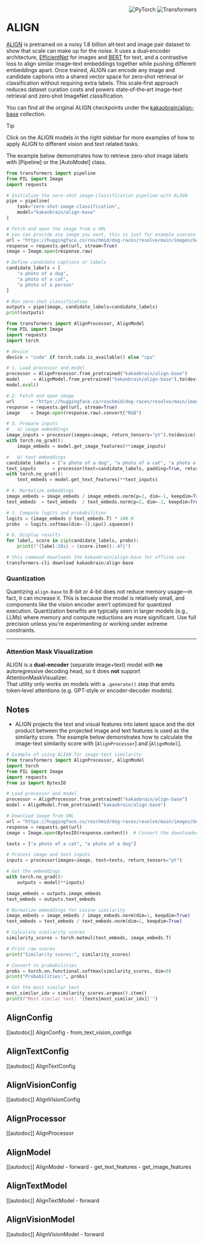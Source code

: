 <!--Copyright 2023 The HuggingFace Team. All rights reserved.

Licensed under the Apache License, Version 2.0 (the "License"); you may not use this file except in compliance with
the License. You may obtain a copy of the License at

http://www.apache.org/licenses/LICENSE-2.0

Unless required by applicable law or agreed to in writing, software distributed under the License is distributed on
an "AS IS" BASIS, WITHOUT WARRANTIES OR CONDITIONS OF ANY KIND, either express or implied. See the License for the
specific language governing permissions and limitations under the License.

⚠️ Note that this file is in Markdown but contain specific syntax for our doc-builder (similar to MDX) that may not be
rendered properly in your Markdown viewer.

-->
<div style="float: right;">
  <div class="flex flex-wrap space-x-1">
    <img alt="PyTorch" src="https://img.shields.io/badge/PyTorch-DE3412?style=flat&logo=pytorch&logoColor=white">
    <img alt="Transformers" src="https://img.shields.io/badge/Transformers-6B5B95?style=flat&logo=transformers&logoColor=white">
  </div>
</div>

# ALIGN

[ALIGN](https://huggingface.co/papers/2102.05918) is pretrained on a noisy 1.8 billion alt‑text and image pair dataset to show that scale can make up for the noise. It uses a dual‑encoder architecture, [EfficientNet](./efficientnet) for images and [BERT](./bert) for text, and a contrastive loss to align similar image–text embeddings together while pushing different embeddings apart. Once trained, ALIGN can encode any image and candidate captions into a shared vector space for zero‑shot retrieval or classification without requiring extra labels. This scale‑first approach reduces dataset curation costs and powers state‑of‑the‑art image–text retrieval and zero‑shot ImageNet classification.

You can find all the original ALIGN checkpoints under the [kakaobrain/align-base](https://huggingface.co/kakaobrain/align-base) collection.

> [!TIP]
> Click on the ALIGN models in the right sidebar for more examples of how to apply ALIGN to different vision and text related tasks.

The example below demonstrates how to retrieve zero-shot image labels with [Pipeline] or the [AutoModel] class.

<hfoptions id="usage">  
<hfoption id="Pipeline">

```py
from transformers import pipeline
from PIL import Image
import requests

# Initialize the zero-shot image-classification pipeline with ALIGN
pipe = pipeline(
    task="zero-shot-image-classification",
    model="kakaobrain/align-base"
)

# Fetch and open the image from a URL
# you can provide any image you want, this is just for example usecase
url = "https://huggingface.co/roschmid/dog-races/resolve/main/images/Golden_Retriever.jpg"
response = requests.get(url, stream=True)
image = Image.open(response.raw)

# Define candidate captions or labels
candidate_labels = [
    "a photo of a dog",
    "a photo of a cat",
    "a photo of a person"
]

# Run zero-shot classification
outputs = pipe(image, candidate_labels=candidate_labels)
print(outputs)
```

</hfoption>
<hfoption id="AutoModel">

```py
from transformers import AlignProcessor, AlignModel
from PIL import Image
import requests
import torch

# device
device = "cuda" if torch.cuda.is_available() else "cpu"

# 1. Load processor and model
processor = AlignProcessor.from_pretrained("kakaobrain/align-base")
model     = AlignModel.from_pretrained("kakaobrain/align-base").to(device)
model.eval()

# 2. Fetch and open image
url      = "https://huggingface.co/roschmid/dog-races/resolve/main/images/Golden_Retriever.jpg"
response = requests.get(url, stream=True)
image    = Image.open(response.raw).convert("RGB")

# 3. Prepare inputs
#   a) image embeddings
image_inputs = processor(images=image, return_tensors="pt").to(device)
with torch.no_grad():
    image_embeds = model.get_image_features(**image_inputs)

#   b) text embeddings
candidate_labels = ["a photo of a dog", "a photo of a cat", "a photo of a person"]
text_inputs      = processor(text=candidate_labels, padding=True, return_tensors="pt").to(device)
with torch.no_grad():
    text_embeds = model.get_text_features(**text_inputs)

# 4. Normalize embeddings
image_embeds = image_embeds / image_embeds.norm(p=2, dim=-1, keepdim=True)
text_embeds  = text_embeds  / text_embeds.norm(p=2, dim=-1, keepdim=True)

# 5. Compute logits and probabilities
logits = (image_embeds @ text_embeds.T) * 100.0
probs  = logits.softmax(dim=-1).cpu().squeeze()

# 6. Display results
for label, score in zip(candidate_labels, probs):
    print(f"{label:20s} → {score.item():.4f}")
```

</hfoption>
<hfoption id="transformers-cli">

```py
# this command downloads the kakaobrain/align-base for offline use
transformers-cli download kakaobrain/align-base
```

</hfoption>
</hfoptions>

### Quantization

Quantizing `align-base` to 8-bit or 4-bit does not reduce memory usage—in fact, it can increase it. This is because the model is relatively small, and components like the vision encoder aren’t optimized for quantized execution. Quantization benefits are typically seen in larger models (e.g., LLMs) where memory and compute reductions are more significant. Use full precision unless you're experimenting or working under extreme constraints.

---

### Attention Mask Visualization

ALIGN is a **dual‑encoder** (separate image+text) model with **no** autoregressive decoding head, so it does **not** support AttentionMaskVisualizer.  
That utility only works on models with a `.generate()` step that emits token‑level attentions (e.g. GPT‑style or encoder‑decoder models).

## Notes

- ALIGN projects the text and visual features into latent space and the dot product between the projected image and text features is used as the similarity score. The example below demonstrates how to calculate the image-text similarity score with [`AlignProcessor`] and [`AlignModel`].

```py
# Example of using ALIGN for image-text similarity
from transformers import AlignProcessor, AlignModel
import torch
from PIL import Image
import requests
from io import BytesIO

# Load processor and model
processor = AlignProcessor.from_pretrained("kakaobrain/align-base")
model = AlignModel.from_pretrained("kakaobrain/align-base")

# Download image from URL
url = "https://huggingface.co/roschmid/dog-races/resolve/main/images/Golden_Retriever.jpg"
response = requests.get(url)
image = Image.open(BytesIO(response.content))  # Convert the downloaded bytes to a PIL Image

texts = ["a photo of a cat", "a photo of a dog"]

# Process image and text inputs
inputs = processor(images=image, text=texts, return_tensors="pt")

# Get the embeddings
with torch.no_grad():
    outputs = model(**inputs)

image_embeds = outputs.image_embeds
text_embeds = outputs.text_embeds

# Normalize embeddings for cosine similarity
image_embeds = image_embeds / image_embeds.norm(dim=1, keepdim=True)
text_embeds = text_embeds / text_embeds.norm(dim=1, keepdim=True)

# Calculate similarity scores
similarity_scores = torch.matmul(text_embeds, image_embeds.T)

# Print raw scores
print("Similarity scores:", similarity_scores)

# Convert to probabilities
probs = torch.nn.functional.softmax(similarity_scores, dim=0)
print("Probabilities:", probs)

# Get the most similar text
most_similar_idx = similarity_scores.argmax().item()
print(f"Most similar text: '{texts[most_similar_idx]}'")
```

## AlignConfig

[[autodoc]] AlignConfig - from_text_vision_configs

## AlignTextConfig

[[autodoc]] AlignTextConfig

## AlignVisionConfig

[[autodoc]] AlignVisionConfig

## AlignProcessor

[[autodoc]] AlignProcessor

## AlignModel

[[autodoc]] AlignModel - forward - get_text_features - get_image_features

## AlignTextModel

[[autodoc]] AlignTextModel - forward

## AlignVisionModel

[[autodoc]] AlignVisionModel - forward
